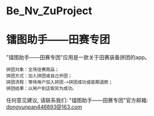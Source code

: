 # Be_Nv_ZuProject
# 镭图助手——田赛专团

  "镭图助手——田赛专团"应用是一款关于田赛装备拼团的app。

    拼团对象：全场径赛商品；
    拼团方式：加入拼团或自己开团；
    拼团流程：等待用户加入拼团->拼团成功或逾期退款；
    拼团结果：以用户到店取货为成功。

   任何意见建议, 请联系我们: 
   "镭图助手——田赛专团"官方邮箱: dongyunpan446893@163.com
